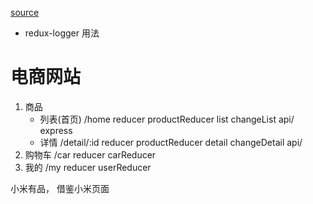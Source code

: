 [source](https://github.com/qiangliyu/-React-/blob/master/src/store/index.js)
- redux-logger 用法

# 电商网站

1. 商品 
    - 列表(首页) /home  reducer  productReducer  list  changeList  api/  express
    - 详情 /detail/:id  reducer  productReducer  detail  changeDetail  api/
2. 购物车 /car  reducer carReducer
3. 我的 /my     reducer userReducer

小米有品， 借鉴小米页面